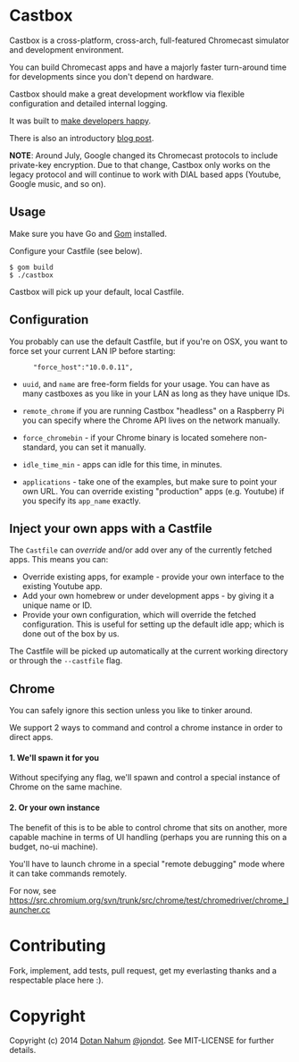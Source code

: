 # Castbox

Castbox is a cross-platform, cross-arch, full-featured Chromecast
simulator and development environment.

You can build Chromecast apps and have a majorly faster turn-around time
for developments since you don't depend on hardware. 

Castbox should make a great development workflow via flexible configuration and detailed internal logging.

It was built to [make developers happy](http://makedevelopershappy.com).

There is also an introductory [blog post](http://blog.paracode.com/2014/09/11/open-sourcing-castbox/).

**NOTE**: Around July, Google changed its Chromecast protocols to include
private-key encryption. Due to that change, Castbox only works on the
legacy protocol and will continue to work with DIAL based apps (Youtube,
Google music, and so on).

## Usage

Make sure you have Go and [Gom](https://github.com/mattn/gom) installed.

Configure your Castfile (see below).

```
$ gom build
$ ./castbox
```

Castbox will pick up your default, local Castfile.


## Configuration

You probably can use the default Castfile, but if you're on OSX, you want to force set your current LAN IP before starting:

```
      "force_host":"10.0.0.11",
```

* `uuid`, and `name` are free-form fields for your usage. You can have
  as many castboxes as you like in your LAN as long as they have unique
IDs.

* `remote_chrome` if you are running Castbox "headless" on a
  Raspberry Pi you can
  specify where the Chrome API lives on the network manually.

* `force_chromebin` - if your Chrome binary is located somehere
  non-standard, you can set it manually.

* `idle_time_min` - apps can idle for this time, in minutes.

* `applications` - take one of the examples, but make sure to point
  your own URL. You can override existing "production" apps (e.g. Youtube) if you
specify its `app_name` exactly.



## Inject your own apps with a Castfile

The `Castfile` can _override_ and/or add over any of the currently fetched
apps. This means you can:

* Override existing apps, for example - provide your own interface to
the existing Youtube app.
* Add your own homebrew or under development apps - by giving it a
unique name or ID.
* Provide your own configuration, which will override the fetched
configuration. This is useful for setting up the default idle app; which
is done out of the box by us.

The Castfile will be picked up automatically at the current working
directory or through the `--castfile` flag.



## Chrome

You can safely ignore this section unless you like to tinker
around.


We support 2 ways to command and control a chrome instance in order to direct apps.


#### 1. We'll spawn it for you

Without specifying any flag, we'll spawn and control a special instance
of Chrome on the same machine.


#### 2. Or your own instance

The benefit of this is to be able to control chrome that sits on
another, more capable machine in terms of UI handling (perhaps you are running this on a budget,
no-ui machine).

You'll have to launch chrome in a special "remote debugging" mode where
it can take commands remotely.

For now, see https://src.chromium.org/svn/trunk/src/chrome/test/chromedriver/chrome_launcher.cc




# Contributing

Fork, implement, add tests, pull request, get my everlasting thanks and a respectable place here :).

# Copyright

Copyright (c) 2014 [Dotan Nahum](http://gplus.to/dotan) [@jondot](http://twitter.com/jondot). See MIT-LICENSE for further details.




